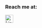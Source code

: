 ### Reach me at:

<a href="https://www.linkedin.com/in/mtalhakhalil">
  <img align="left" width="26px" src="https://cdn-icons-png.flaticon.com/512/174/174857.png"; alt="Linkedin">
</a>
<br />
<br />

<!--
**TalhaKhalil/TalhaKhalil** is a ✨ _special_ ✨ repository because its `README.md` (this file) appears on your GitHub profile.

Here are some ideas to get you started:

- 🔭 I’m currently working on ...
- 🌱 I’m currently learning ...
- 👯 I’m looking to collaborate on ...
- 🤔 I’m looking for help with ...
- 💬 Ask me about ...
- 📫 How to reach me: ...
- 😄 Pronouns: ...
- ⚡ Fun fact: ...
-->
